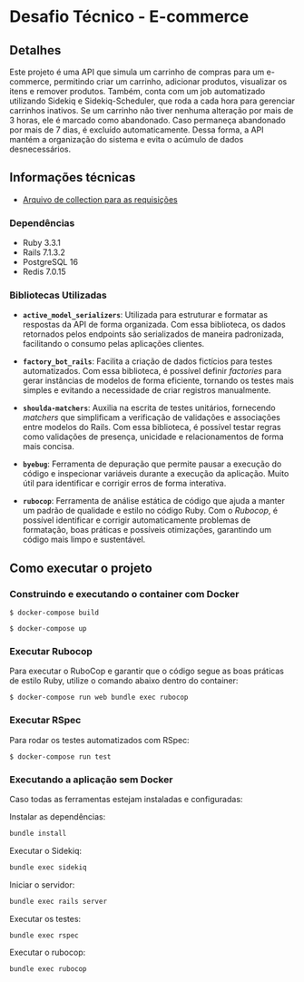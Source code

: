 # Desafio Técnico - E-commerce  

## Detalhes  
Este projeto é uma API que simula um carrinho de compras para um e-commerce, permitindo criar um carrinho, adicionar produtos, visualizar os itens e remover produtos. Também, conta com um job automatizado utilizando Sidekiq e Sidekiq-Scheduler, que roda a cada hora para gerenciar carrinhos inativos. Se um carrinho não tiver nenhuma alteração por mais de 3 horas, ele é marcado como abandonado. Caso permaneça abandonado por mais de 7 dias, é excluído automaticamente. Dessa forma, a API mantém a organização do sistema e evita o acúmulo de dados desnecessários.

## Informações técnicas  

- [Arquivo de collection para as requisições](carts.json)  

### Dependências  
- Ruby 3.3.1  
- Rails 7.1.3.2  
- PostgreSQL 16  
- Redis 7.0.15  

### Bibliotecas Utilizadas  

- **`active_model_serializers`**: Utilizada para estruturar e formatar as respostas da API de forma organizada. Com essa biblioteca, os dados retornados pelos endpoints são serializados de maneira padronizada, facilitando o consumo pelas aplicações clientes.  

- **`factory_bot_rails`**: Facilita a criação de dados fictícios para testes automatizados. Com essa biblioteca, é possível definir *factories* para gerar instâncias de modelos de forma eficiente, tornando os testes mais simples e evitando a necessidade de criar registros manualmente.  

- **`shoulda-matchers`**: Auxilia na escrita de testes unitários, fornecendo *matchers* que simplificam a verificação de validações e associações entre modelos do Rails. Com essa biblioteca, é possível testar regras como validações de presença, unicidade e relacionamentos de forma mais concisa.  

- **`byebug`**: Ferramenta de depuração que permite pausar a execução do código e inspecionar variáveis durante a execução da aplicação. Muito útil para identificar e corrigir erros de forma interativa.  

- **`rubocop`**: Ferramenta de análise estática de código que ajuda a manter um padrão de qualidade e estilo no código Ruby. Com o *Rubocop*, é possível identificar e corrigir automaticamente problemas de formatação, boas práticas e possíveis otimizações, garantindo um código mais limpo e sustentável.  


## Como executar o projeto  

### Construindo e executando o container com Docker  

```console
$ docker-compose build
```

```console
$ docker-compose up
```

### Executar Rubocop  

Para executar o RuboCop e garantir que o código segue as boas práticas de estilo Ruby, utilize o comando abaixo dentro do container:  

```console
$ docker-compose run web bundle exec rubocop
```

### Executar RSpec  

Para rodar os testes automatizados com RSpec:  

```console
$ docker-compose run test
```

### Executando a aplicação sem Docker  

Caso todas as ferramentas estejam instaladas e configuradas:  

Instalar as dependências:  

```bash
bundle install
```

Executar o Sidekiq:  

```bash
bundle exec sidekiq
```

Iniciar o servidor:  

```bash
bundle exec rails server
```

Executar os testes:  

```bash
bundle exec rspec
```

Executar o rubocop:  

```bash
bundle exec rubocop
```

